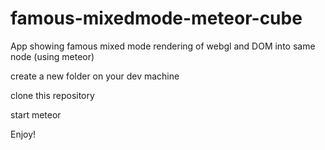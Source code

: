 # famous-mixedmode-meteor-cube
App showing famous mixed mode rendering of webgl and DOM into same node (using meteor)


create a new folder on your dev machine

clone this repository

start meteor

Enjoy!


